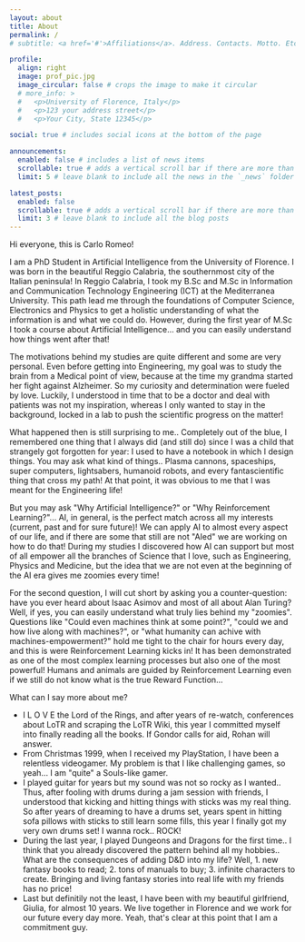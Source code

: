 ```yaml
---
layout: about
title: About
permalink: /
# subtitle: <a href='#'>Affiliations</a>. Address. Contacts. Motto. Etc.

profile:
  align: right
  image: prof_pic.jpg
  image_circular: false # crops the image to make it circular
  # more_info: >
  #   <p>University of Florence, Italy</p>
  #   <p>123 your address street</p>
  #   <p>Your City, State 12345</p>

social: true # includes social icons at the bottom of the page

announcements:
  enabled: false # includes a list of news items
  scrollable: true # adds a vertical scroll bar if there are more than 3 news items
  limit: 5 # leave blank to include all the news in the `_news` folder

latest_posts:
  enabled: false
  scrollable: true # adds a vertical scroll bar if there are more than 3 new posts items
  limit: 3 # leave blank to include all the blog posts
---
```


Hi everyone, this is Carlo Romeo!

I am a PhD Student in Artificial Intelligence from the University of Florence.
I was born in the beautiful Reggio Calabria, the southernmost city of the Italian peninsula!
In Reggio Calabria, I took my B.Sc and M.Sc in Information and Communication Technology Engineering (ICT) at the Mediterranea University. This path lead me through the foundations of Computer Science, Electronics and Physics to get a holistic understanding of what the information is and what we could do.
However, during the first year of M.Sc I took a course about Artificial Intelligence... and you can easily understand how things went after that!

The motivations behind my studies are quite different and some are very personal.
Even before getting into Engineering, my goal was to study the brain from a Medical point of view, because at the time my grandma started her fight against Alzheimer. So my curiosity and determination were fueled by love.
Luckily, I understood in time that to be a doctor and deal with patients was not my inspiration, whereas I only wanted to stay in the background, locked in a lab to push the scientific progress on the matter!

What happened then is still surprising to me.. Completely out of the blue, I remembered one thing that I always did (and still do) since I was a child that strangely got forgotten for year: I used to have a notebook in which I design things.
You may ask what kind of things.. Plasma cannons, spaceships, super computers, lightsabers, humanoid robots, and every fantascientific thing that cross my path!
At that point, it was obvious to me that I was meant for the Engineering life!

But you may ask "Why Artificial Intelligence?" or "Why Reinforcement Learning?"...
AI, in general, is the perfect match across all my interests (current, past and for sure future)!
We can apply AI to almost every aspect of our life, and if there are some that still are not "AIed" we are working on how to do that! During my studies I discovered how AI can support but most of all empower all the branches of Science that I love, such as Engineering, Physics and Medicine, but the idea that we are not even at the beginning of the AI era gives me zoomies every time!

For the second question, I will cut short by asking you a counter-question: have you ever heard about Isaac Asimov and most of all about Alan Turing? Well, if yes, you can easily understand what truly lies behind my "zoomies". Questions like "Could even machines think at some point?", "could we and how live along with machines?", or "what humanity can achive with machines-empowerment?" hold me tight to the chair for hours every day, and this is were Reinforcement Learning kicks in!
It has been demonstrated as one of the most complex learning processes but also one of the most powerful!
Humans and animals are guided by Reinforcement Learning even if we still do not know what is the true Reward Function...

What can I say more about me?
- I L O V E the Lord of the Rings, and after years of re-watch, conferences about LoTR and scraping the LoTR Wiki, this year I committed myself into finally reading all the books. If Gondor calls for aid, Rohan will answer.
- From Christmas 1999, when I received my PlayStation, I have been a relentless videogamer. My problem is that I like challenging games, so yeah... I am "quite" a Souls-like gamer.
- I played guitar for years but my sound was not so rocky as I wanted.. Thus, after fooling with drums during a jam session with friends, I understood that kicking and hitting things with sticks was my real thing. So after years of dreaming to have a drums set, years spent in hitting sofa pillows with sticks to still learn some fills, this year I finally got my very own drums set! I wanna rock.. ROCK!
- During the last year, I played Dungeons and Dragons for the first time.. I think that you already discovered the pattern behind all my hobbies.. What are the consequences of adding D&D into my life? Well, 1. new fantasy books to read; 2. tons of manuals to buy; 3. infinite characters to create. Bringing and living fantasy stories into real life with my friends has no price!
- Last but definitily not the least, I have been with my beautiful girlfriend, Giulia, for almost 10 years. We live together in Florence and we work for our future every day more. Yeah, that's clear at this point that I am a commitment guy. 







